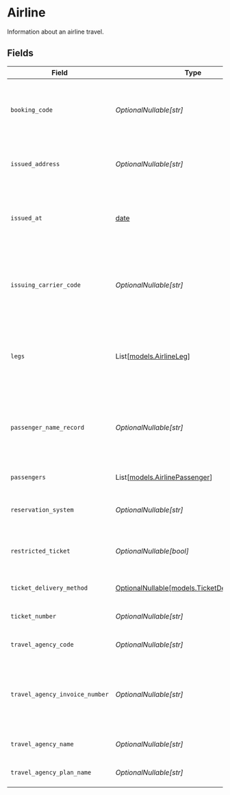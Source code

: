# Airline

Information about an airline travel.


## Fields

| Field                                                                                 | Type                                                                                  | Required                                                                              | Description                                                                           | Example                                                                               |
| ------------------------------------------------------------------------------------- | ------------------------------------------------------------------------------------- | ------------------------------------------------------------------------------------- | ------------------------------------------------------------------------------------- | ------------------------------------------------------------------------------------- |
| `booking_code`                                                                        | *OptionalNullable[str]*                                                               | :heavy_minus_sign:                                                                    | The unique identifier of the reservation in the global distribution system.           | X36Q9C                                                                                |
| `issued_address`                                                                      | *OptionalNullable[str]*                                                               | :heavy_minus_sign:                                                                    | The address of the place/agency that issued the ticket.                               | 123 Broadway, New York                                                                |
| `issued_at`                                                                           | [date](https://docs.python.org/3/library/datetime.html#date-objects)                  | :heavy_minus_sign:                                                                    | The date that the ticket was last issued in the airline reservation system.           | 2013-07-16T19:23:00.000+00:00                                                         |
| `issuing_carrier_code`                                                                | *OptionalNullable[str]*                                                               | :heavy_minus_sign:                                                                    | For airline aggregators, three-character IATA code of the airline issuing the ticket. | 649                                                                                   |
| `legs`                                                                                | List[[models.AirlineLeg](../models/airlineleg.md)]                                    | :heavy_minus_sign:                                                                    | An array of separate trip segments. Each leg contains detailed itinerary information. |                                                                                       |
| `passenger_name_record`                                                               | *OptionalNullable[str]*                                                               | :heavy_minus_sign:                                                                    | The Passenger Name Record (PNR) in the airline reservation system.                    | JOHN L                                                                                |
| `passengers`                                                                          | List[[models.AirlinePassenger](../models/airlinepassenger.md)]                        | :heavy_minus_sign:                                                                    | An array of the travelling passengers.                                                |                                                                                       |
| `reservation_system`                                                                  | *OptionalNullable[str]*                                                               | :heavy_minus_sign:                                                                    | The name of the reservation system.                                                   | Amadeus                                                                               |
| `restricted_ticket`                                                                   | *OptionalNullable[bool]*                                                              | :heavy_minus_sign:                                                                    | Indicates whether the ticket is restricted (refundable).                              | false                                                                                 |
| `ticket_delivery_method`                                                              | [OptionalNullable[models.TicketDeliveryMethod]](../models/ticketdeliverymethod.md)    | :heavy_minus_sign:                                                                    | The delivery method of the ticket.                                                    | electronic                                                                            |
| `ticket_number`                                                                       | *OptionalNullable[str]*                                                               | :heavy_minus_sign:                                                                    | The airline's unique ticket number.                                                   | 123-1234-151555                                                                       |
| `travel_agency_code`                                                                  | *OptionalNullable[str]*                                                               | :heavy_minus_sign:                                                                    | The IATA travel agency code.                                                          | 12345                                                                                 |
| `travel_agency_invoice_number`                                                        | *OptionalNullable[str]*                                                               | :heavy_minus_sign:                                                                    | The reference number of the invoice that was issued by the travel agency.             | EG15555155                                                                            |
| `travel_agency_name`                                                                  | *OptionalNullable[str]*                                                               | :heavy_minus_sign:                                                                    | The name of the travel agency.                                                        | ACME Agency                                                                           |
| `travel_agency_plan_name`                                                             | *OptionalNullable[str]*                                                               | :heavy_minus_sign:                                                                    | The name of the travel agency plan.                                                   | B733                                                                                  |